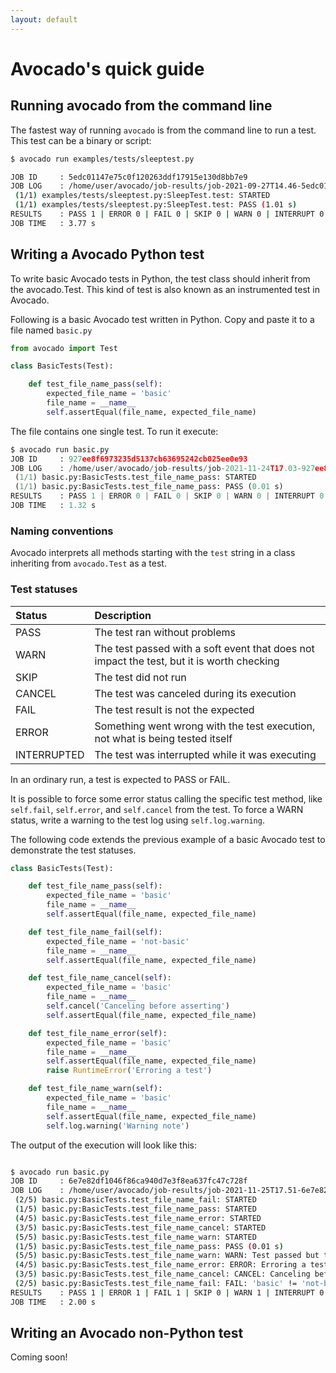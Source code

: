 ```yaml
---
layout: default
---
```


# Avocado's quick guide

## Running avocado from the command line

The fastest way of running `avocado` is from the command line to run a test. This test can be a binary or script:

```bash
$ avocado run examples/tests/sleeptest.py

JOB ID     : 5edc01147e75c0f120263ddf17915e130d8bb7e9
JOB LOG    : /home/user/avocado/job-results/job-2021-09-27T14.46-5edc011/job.log
 (1/1) examples/tests/sleeptest.py:SleepTest.test: STARTED
 (1/1) examples/tests/sleeptest.py:SleepTest.test: PASS (1.01 s)
RESULTS    : PASS 1 | ERROR 0 | FAIL 0 | SKIP 0 | WARN 0 | INTERRUPT 0 | CANCEL 0
JOB TIME   : 3.77 s
```

## Writing a Avocado Python test

To write basic Avocado tests in Python, the test class should inherit from the avocado.Test.  This kind of test is also known as an instrumented test in Avocado.

Following is a basic Avocado test written in Python. Copy and paste it to a file named `basic.py`

```python
from avocado import Test

class BasicTests(Test):

    def test_file_name_pass(self):
        expected_file_name = 'basic'
        file_name = __name__
        self.assertEqual(file_name, expected_file_name)
```

The file contains one single test. To run it execute:

```python
$ avocado run basic.py
JOB ID     : 927ee8f6973235d5137cb63695242cb025ee0e93
JOB LOG    : /home/user/avocado/job-results/job-2021-11-24T17.03-927ee8f/job.log
 (1/1) basic.py:BasicTests.test_file_name_pass: STARTED
 (1/1) basic.py:BasicTests.test_file_name_pass: PASS (0.01 s)
RESULTS    : PASS 1 | ERROR 0 | FAIL 0 | SKIP 0 | WARN 0 | INTERRUPT 0 | CANCEL 0
JOB TIME   : 1.32 s

```

### Naming conventions

Avocado interprets all methods starting with the `test` string in a class inheriting from `avocado.Test` as a test.

### Test statuses

| Status       | Description       |
|:-------------|:------------------|
| PASS         | The test ran without problems |
| WARN         | The test passed with a soft event that does not impact the test, but it is worth checking   |
| SKIP         | The test did not run |
| CANCEL       | The test was canceled during its execution |
| FAIL         | The test result is not the expected |
| ERROR        | Something went wrong with the test execution, not what is being tested itself |
| INTERRUPTED  | The test was interrupted while it was executing |

In an ordinary run, a test is expected to PASS or FAIL.

It is possible to force some error status calling the specific test method, like `self.fail`, `self.error`, and `self.cancel` from the test. To force a WARN status, write a warning to the test log using `self.log.warning`.

The following code extends the previous example of a basic Avocado test to demonstrate the test statuses.


```python
class BasicTests(Test):

    def test_file_name_pass(self):
        expected_file_name = 'basic'
        file_name = __name__
        self.assertEqual(file_name, expected_file_name)

    def test_file_name_fail(self):
        expected_file_name = 'not-basic'
        file_name = __name__
        self.assertEqual(file_name, expected_file_name)

    def test_file_name_cancel(self):
        expected_file_name = 'basic'
        file_name = __name__
        self.cancel('Canceling before asserting')
        self.assertEqual(file_name, expected_file_name)

    def test_file_name_error(self):
        expected_file_name = 'basic'
        file_name = __name__
        self.assertEqual(file_name, expected_file_name)
        raise RuntimeError('Erroring a test')

    def test_file_name_warn(self):
        expected_file_name = 'basic'
        file_name = __name__
        self.assertEqual(file_name, expected_file_name)
        self.log.warning('Warning note')
```

The output of the execution will look like this:

```bash

$ avocado run basic.py
JOB ID     : 6e7e82df1046f86ca940d7e3f8ea637fc47c728f
JOB LOG    : /home/user/avocado/job-results/job-2021-11-25T17.51-6e7e82d/job.log
 (2/5) basic.py:BasicTests.test_file_name_fail: STARTED
 (1/5) basic.py:BasicTests.test_file_name_pass: STARTED
 (4/5) basic.py:BasicTests.test_file_name_error: STARTED
 (3/5) basic.py:BasicTests.test_file_name_cancel: STARTED
 (5/5) basic.py:BasicTests.test_file_name_warn: STARTED
 (1/5) basic.py:BasicTests.test_file_name_pass: PASS (0.01 s)
 (5/5) basic.py:BasicTests.test_file_name_warn: WARN: Test passed but there were warnings during execution. Check the log for details. (0.01 s)
 (4/5) basic.py:BasicTests.test_file_name_error: ERROR: Erroring a test (0.04 s)
 (3/5) basic.py:BasicTests.test_file_name_cancel: CANCEL: Canceling before asserting (0.01 s)
 (2/5) basic.py:BasicTests.test_file_name_fail: FAIL: 'basic' != 'not-basic'\n- basic\n+ not-basic\n? ++++\n (0.04 s)
RESULTS    : PASS 1 | ERROR 1 | FAIL 1 | SKIP 0 | WARN 1 | INTERRUPT 0 | CANCEL 1
JOB TIME   : 2.00 s

```



## Writing an Avocado non-Python test

Coming soon!
